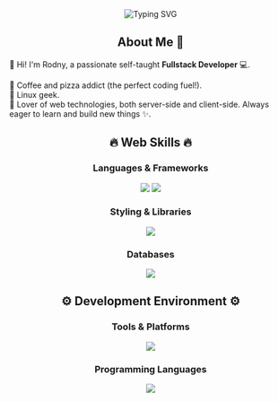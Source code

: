 <div align="center">
  <img src="https://readme-typing-svg.demolab.com?font=Pixelify+Sans&weight=500&pause=1000&color=F78800&center=true&vCenter=true&width=435&lines=Hi+there!+My+name+is+Rodny+Estrada%F0%9F%91%8B%F0%9F%8F%BC;I'm+a+Fullstack+developer+%F0%9F%8D%8A" alt="Typing SVG" />
</div>

<div align="center">
  <h2> About Me 🍊 </h2>
</div>

👋 Hi! I'm Rodny, a passionate self-taught **Fullstack Developer** 💻.

🍕 Coffee and pizza addict (the perfect coding fuel!).  
🐧 Linux geek.  
🤖 Lover of web technologies, both server-side and client-side. Always eager to learn and build new things ✨.

<div align="center">
  <h2>🔥 Web Skills 🔥</h2>
</div>

<div align="center">
  <h3>Languages & Frameworks</h3>
  <img src="https://skillicons.dev/icons?i=html,css,js,ts,nodejs"/>
  <img src="https://skillicons.dev/icons?i=react,vue,angular,astro,electron"/>
  
</div>

<div align="center">
  <h3>Styling & Libraries</h3>
  <img src="https://skillicons.dev/icons?i=tailwind,bootstrap,mui,webpack,vite"/>
</div>

<div align="center">
  <h3>Databases</h3>
  <img src="https://skillicons.dev/icons?i=mongodb,postgres"/>
</div>

<div align="center">
  <h2> ⚙️ Development Environment ⚙️</h2>
</div>
<div align="center">
  <h3>Tools & Platforms</h3>
  <img src="https://skillicons.dev/icons?i=linux,git,docker,aws,azure"/>
</div>

<div align="center">
  <h3>Programming Languages</h3>
  <img src="https://skillicons.dev/icons?i=c,cpp,java,py"/>
</div>
